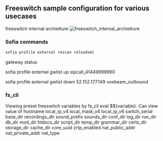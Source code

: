 ## Freeswitch sample configuration for various usecases

freeswitch internal archietture  ![freeswitch_internal_archietture](https://altanaitelecom.files.wordpress.com/2012/05/freeswitch.png?w=500)

### Sofia commands
```sh
sofia profile external rescan reloadxml
```

gateway status 

sofia profile external gwlist up
sipcall_41449999990

sofia profile external gwlist down
52.152.177.149 voxbeam_outbound

### fs_cli
Viewing preset freeswitch variables by fs_cli eval $${variable}.  Can view value of 
      hostname
      local_ip_v4
      local_mask_v4
      local_ip_v6
      switch_serial
      base_dir
      recordings_dir
      sound_prefix
      sounds_dir
      conf_dir
      log_dir
      run_dir
      db_dir
      mod_dir
      htdocs_dir
      script_dir
      temp_dir
      grammar_dir
      certs_dir
      storage_dir
      cache_dir
      core_uuid
      zrtp_enabled
      nat_public_addr
      nat_private_addr
      nat_type

